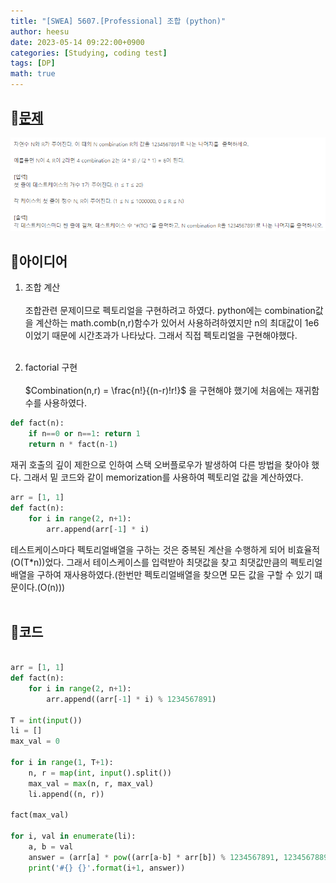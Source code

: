 ```yaml
---
title: "[SWEA] 5607.[Professional] 조합 (python)"
author: heesu
date: 2023-05-14 09:22:00+0900
categories: [Studying, coding test]
tags: [DP]
math: true
---
```



## 📌[문제](https://swexpertacademy.com/main/code/problem/problemDetail.do?problemLevel=3&contestProbId=AWXGKdbqczEDFAUo&categoryId=AWXGKdbqczEDFAUo&categoryType=CODE&problemTitle=&orderBy=PASS_RATE&selectCodeLang=PYTHON&select-1=3&pageSize=10&pageIndex=10)


![Alt text](https://github.com/skagmltn7/practice_coding_test/blob/main/SWEA/problem/problem_5607.PNG?raw=true)

## 💪아이디어

1. 조합 계산<br><br>
조합관련 문제이므로 펙토리얼을 구현하려고 하였다. 
python에는 combination값을 계산하는 math.comb(n,r)함수가 있어서 사용하려하였지만 n의 최대값이 1e6이었기 때문에 시간초과가 나타났다. 그래서 직접 펙토리얼을 구현해야했다.
<br><br>

2. factorial 구현<br><br>
$Combination(n,r) = \frac{n!}{(n-r)!r!}$ 을 구현해야 했기에 처음에는 재귀함수를 사용하였다.

```python
def fact(n):
    if n==0 or n==1: return 1
    return n * fact(n-1)
```
재귀 호출의 깊이 제한으로 인하여 스택 오버플로우가 발생하여 다른 방법을 찾아야 했다.
그래서 밑 코드와 같이 memorization를 사용하여 펙토리얼 값을 계산하였다.

```python
arr = [1, 1]
def fact(n):
    for i in range(2, n+1):
        arr.append(arr[-1] * i)
```

테스트케이스마다 펙토리얼배열을 구하는 것은 중복된 계산을 수행하게 되어 비효율적(O(T*n))었다. 그래서 테이스케이스를 입력받아 최댓값을 찾고 최댓값만큼의 펙토리얼배열을 구하여 재사용하였다.(한번만 펙토리얼배열을 찾으면 모든 값을 구할 수 있기 떄문이다.(O(n)))
<br><br>

## 🥂코드


```python

arr = [1, 1]
def fact(n):
    for i in range(2, n+1):
        arr.append((arr[-1] * i) % 1234567891)

T = int(input())
li = []
max_val = 0

for i in range(1, T+1):
    n, r = map(int, input().split())
    max_val = max(n, r, max_val)
    li.append((n, r))

fact(max_val)

for i, val in enumerate(li):
    a, b = val
    answer = (arr[a] * pow((arr[a-b] * arr[b]) % 1234567891, 1234567889, 1234567891)) % 1234567891
    print('#{} {}'.format(i+1, answer))
```